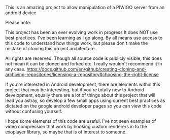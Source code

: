 This is an amazing project to allow manipulation of a PIWIGO server from an android device

Please note:

This project has been an ever evolving work in progress
It does NOT use best practices. I've been learning as I go along.
By all means use access to this code to understand how things work, but please don't make the mistake of cloning this project architecture.

All rights are reserved.
Though all source code is publicly visible, this does not mean it can be cloned and forked etc. I really wouldn't recommend it in any case.
https://docs.github.com/en/github/creating-cloning-and-archiving-repositories/licensing-a-repository#choosing-the-right-license

If you're interested in Android development, there are elements within this project that may be interesting, but if you're totally new to Android development, equally there are a lot of things about this project that will lead you astray, so develop a few small apps using current best practices as dictated on the google android developer pages so you can view this code without confusing yourself.

I hope some elements of this code are useful.
I've not seen examples of video compression that work by hooking custom renderers in to the exoplayer library, so maybe that is of interest to someone.
